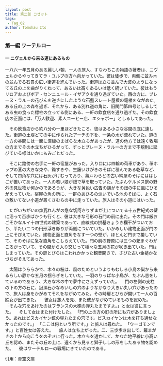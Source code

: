```yaml
---
layout: post
title: 第二部 コゼット
tags:
 - Tag_02
author: Tomohau Ito
---
```


### 第一編 ワーテルロー  
#### 一 ニヴェルから来る道にあるもの  

一八六一年五月のある麗しい朝、一人の旅人、すなわちこの物語の著者は、ニヴェルからやってきてラ・ユルプの方へ向かっていた。彼は徒歩で、両側に並み木の並んでる石畳の広い街道を進んでいった。街道は立ち並んで大波のようになってる丘の上を曲がりくねって、あるいは高くあるいは低く続いていた。彼はもうリロアおよびボア・センニュール・イザアクを通り過ぎていた。西の方に、ブレーヌ・ラルーの花びんを逆さにしたような石盤スレート屋根の鐘楼をながめた。ある丘の上の森を過ぎ、それから、ある別れ道の角に、旧関門第四号としるしてある虫の食った標柱の立ってる側にある、一軒の飲食店を通り過ぎた。その飲食店の正面には、「万人歓迎、素人コーヒー店、エシャボー」としるしてあった。  

　その飲食店から約八分の一里ほどきたころ、彼はある小さな谷間の底に達した。街道の土堤どての中に作られたアーチの下を、一条の水が流れていた。道の一方の谷間には一面に濃緑のまばらな木立ちがあったが、道の他方では遠く牧場の方までその木立ちがひろがって、ずっとブレーヌ・ラルーの方まで不規則に延びている様はいかにもみごとだった。  

　そこに路傍の右手に一軒の宿屋があった。入り口には四輪の荷車があり、葎ホップの茎の大きな束や、鋤すきや、生籬いけがきのそばに積んである乾草など、そして四角な穴には石灰がけむっており、藁戸わらどの古い納屋のそばにははしごが置いてあった。一人の若い娘が畑で草を取っていた。たぶんケルメス祭の野外の見世物か何かのであろうが、大きな黄色い広告の旗がその畑の中に風にひるがえっていた。宿屋の角の所に、一群のあひるの泳いでいる池のそばに、よく石の敷いてない小道が叢くさむらの中に走っていた。旅人はその小道にはいった。  

　たがいちがいの煉瓦れんがの急な切阿きりずまが上についてる十五世紀式の壁に沿って百歩ばかりも行くと、彼は大きな弓形の石門の前に出た。その門は厳おごそかなルイ十四世式の建築であって、直線式の拱基きょうき欄干がついており、平たい二つの円形浮き彫りが両側についていた。いかめしい建物正面が門の上にそびえていた。建物正面と直角をなす一つの壁が、ほとんど門まで接していて、そのそばに急な直角をこしらえていた。門の前の野原には三つの耙まぐわがころがっていて、その間から入り交じって種々な五月の花が咲き出ていた。門はしまっていた。その扉とびらはこわれかかった観音開きで、さびた古い金槌かなづちがそえてあった。  

　太陽はうららかで、木々の枝は、風のためというよりもむしろ小鳥の巣から来るらしい静かな五月の揺らぎをしていた。一羽のりっぱな小鳥が、たぶん恋をしているのであろう、大きな木の中で夢中にさえずっていた。
　門の左側の支柱の下の方の石に、冠頂石かなめいしの穴のようなかなり大きい丸い穴があったので、旅人は身をかがめてそれをながめてみた。その時扉とびらが開いて一人の百姓女が出てきた。
　彼女は旅人を見、また彼がながめているものを認めた。
「そんな穴をあけたのはフランスの大砲の弾丸たまですよ。」と女は彼に言った。
　そして女はまた付けたした。
「門の上の方の釘の所にも穴がありましょう。あれはビスカイヤン銃の弾丸たまの穴です。ビスカイヤンは木を打ち通せなかったのです。」
「ここは何という所です。」と旅人は尋ねた。
「ウーゴモンです。」と百姓女は答えた。
　旅人は立ち上がった。二、三歩歩き出して、籬まがきの上から向こうをのぞきに行った。木立ちを透かして、かなた地平線に小高い丘を認め、またその丘の上に、遠くから見ると獅子ししの形をしたある物を認めた。
　彼はワーテルローの戦場にきていたのである。  

引用：青空文庫


